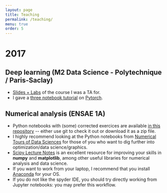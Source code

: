```yaml
---
layout: page
title: Teaching
permalink: /teaching/
menu: true
order: 5
---
```


# 2017

## Deep learning (M2 Data Science - Polytechnique / Paris-Saclay)

- [Slides + Labs](https://github.com/m2dsupsdlclass/lectures-labs) of the course I was a TA for.
- I gave a [three notebook tutorial](https://github.com/m2dsupsdlclass/lectures-labs/tree/master/labs/08_frameworks) on [Pytorch](pytorch.org).

## Numerical analysis (ENSAE 1A)

- Python notebooks with (some) corrected exercices are available [in this repository](http://github.com/arthurmensch/numerical_analysis) -- either use git to check it out or download it as a zip file.
- I highly recommend looking at the Python notebooks from [Numerical Tours of Data Sciences](http://www.numerical-tours.com/) for those of you who want to dig further into optimization/data science/graphics. 
- [Scipy Lecture Notes](http://www.scipy-lectures.org/) is an excellent resource for improving your skills in
    **numpy** and **matplotlib**, among other useful libraries for numerical analysis and data science.
- If you want to work from your laptop, I recommend that you install [Anaconda](https://www.anaconda.com/download) for your OS.
- If you do not like the spyder IDE, you should try directly working from Jupyter notebooks: you may prefer this workflow.